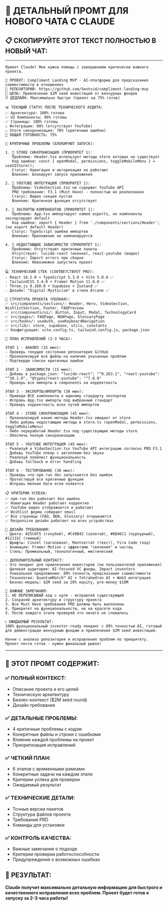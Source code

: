 # 💬 ДЕТАЛЬНЫЙ ПРОМТ ДЛЯ НОВОГО ЧАТА С CLAUDE

## 📋 СКОПИРУЙТЕ ЭТОТ ТЕКСТ ПОЛНОСТЬЮ В НОВЫЙ ЧАТ:

---

```
Привет Claude! Мне нужна помощь с завершением критически важного проекта.

🎯 ПРОЕКТ: Compliment Landing MVP - AI-платформа для предсказания совместимости в отношениях
📍 РЕПОЗИТОРИЙ: https://github.com/Sentvid/compliment-landing-mvp
🎯 ЦЕЛЬ: Привлечение $2M seed инвестиций от венчурных фондов
⏰ ДЕДЛАЙН: Максимально быстро (проект на 75% готов)

📊 ТЕКУЩИЙ СТАТУС ПОСЛЕ ТЕХНИЧЕСКОГО АУДИТА:
✅ Архитектура: 100% готова
✅ UI Компоненты: 90% готовы  
✅ Страницы: 100% готовы
⚠️ Интеграции: 60% (отсутствует YouTube)
⚠️ Store синхронизация: 70% (критичные ошибки)
🎯 ОБЩАЯ ГОТОВНОСТЬ: 75%

🚨 КРИТИЧНЫЕ ПРОБЛЕМЫ (БЛОКИРУЮТ ЗАПУСК):

1. 🔴 STORE СИНХРОНИЗАЦИЯ (ПРИОРИТЕТ 1):
   Проблема: Header.tsx использует методы store которых не существует
   Код ошибки: const { openModal, permissions, toggleMobileMenu } = useUIStore();
   Статус: Навигация и авторизация не работают
   Влияние: Блокирует запуск приложения

2. 🔴 YOUTUBE ИНТЕГРАЦИЯ (ПРИОРИТЕТ 1):
   Проблема: VideoSection.tsx не содержит YouTube API
   PRD требование: F3.1 (Must Have) - полностью не реализовано
   Статус: Видео секция пустая
   Влияние: Критичная функция отсутствует

3. 🔴 ЭКСПОРТЫ КОМПОНЕНТОВ (ПРИОРИТЕТ 1):
   Проблема: App.tsx импортирует named exports, но компоненты экспортируют default
   Код ошибки: import { Header } from './components/sections/Header'; (но export default Header)
   Статус: TypeScript ошибки импортов
   Влияние: Приложение не компилируется

4. 🔴 НЕДОСТАЮЩИЕ ЗАВИСИМОСТИ (ПРИОРИТЕТ 1):
   Проблема: Отсутствуют критичные пакеты
   Отсутствует: lucide-react (иконки), react-youtube (видео)
   Статус: Import errors при сборке
   Влияние: Невозможно запустить проект

💻 ТЕХНИЧЕСКИЙ СТЕК (СООТВЕТСТВУЕТ PRD):
- React 18.2.0 + TypeScript 5.3.0 + Vite 5.0.0 ✅
- TailwindCSS 3.4.0 + Framer Motion 11.0.0 ✅
- Three.js 0.160.0 + Supabase + Zustand ✅
- Дизайн: "Digital Mysticism" в стиле Arcane ✅

📁 СТРУКТУРА ПРОЕКТА (ПОЛНАЯ):
✅ src/components/sections/: Header, Hero, VideoSection, WishlistSection, Footer, FAQPreview
✅ src/components/ui/: Button, Input, Modal, TechnologyCard
✅ src/pages/: FAQPage, NDAPage, GlossaryPage  
✅ src/hooks/: useAuth, useKeyboardNavigation
✅ src/lib/: store, supabase, utils, constants
✅ Конфигурация: vite.config.ts, tailwind.config.js, package.json

🎯 ПЛАН ИСПРАВЛЕНИЙ (2-3 ЧАСА):

ЭТАП 1 - АНАЛИЗ (15 мин):
- Проверь текущее состояние репозитория GitHub
- Проанализируй все файлы на наличие указанных проблем
- Подтверди список критичных ошибок

ЭТАП 2 - ЗАВИСИМОСТИ (15 мин):
- Добавь в package.json: "lucide-react": "^0.263.1", "react-youtube": "^10.1.0", "@types/react-youtube": "^7.6.0"
- Проверь все импорты в components на корректность

ЭТАП 3 - ЭКСПОРТЫ/ИМПОРТЫ (30 мин):
- Приведи ВСЕ компоненты к единому стандарту экспортов
- Исправь App.tsx импорты под выбранный стандарт
- Проверь корректность всех путей импортов

ЭТАП 4 - STORE СИНХРОНИЗАЦИЯ (45 мин):
- Проанализируй какие методы Header.tsx ожидает от store
- Либо добавь недостающие методы в store.ts (openModal, permissions, toggleMobileMenu)
- Либо переработай Header.tsx под существующие методы store
- Обеспечь полную синхронизацию

ЭТАП 5 - YOUTUBE ИНТЕГРАЦИЯ (45 мин):
- Реализуй в VideoSection.tsx YouTube API интеграцию согласно PRD F3.1
- Добавь YouTube плеер с автоплеем без звука
- Реализуй плейлист функциональность
- Добавь fallback и error handling

ЭТАП 6 - ТЕСТИРОВАНИЕ (30 мин):
- Проверь что npm run dev запускается без ошибок
- Протестируй все критичные функции
- Исправь мелкие баги если появятся

📋 КРИТЕРИИ УСПЕХА:
✅ npm run dev работает без ошибок
✅ Навигация Header работает корректно  
✅ YouTube видео отображается и работает
✅ Wishlist форма собирает email
✅ Все страницы (FAQ, NDA, Glossary) открываются
✅ Responsive дизайн работает на всех устройствах

🎨 ДИЗАЙН ТРЕБОВАНИЯ:
- Цвета: #25C6F5 (голубой), #C49B42 (золотой), #6B46C1 (пурпурный), #12131C (темный)
- Шрифты: Cinzel (заголовки), Montserrat (текст), Fira Code (код)
- Анимации: Framer Motion с эффектами "свечения" и частиц
- Стиль: Премиальный, технологичный, мистический

💡 ДОПОЛНИТЕЛЬНЫЙ КОНТЕКСТ:
- Это лендинг для привлечения инвесторов (не пользователей приложения)
- Целевая аудитория: AI-focused VC фонды, Impact investors
- Уникальное предложение: 89% точность предсказания совместимости
- Технология: QuantumMatch™ AI + Tetrahedron AI + Web3 интеграция
- Бизнес-модель: $2M seed за 20% equity, pre-money $10M

🚨 ВАЖНЫЕ ЗАМЕЧАНИЯ:
1. НЕ ПЕРЕПИСЫВАЙ код с нуля - исправляй существующий
2. Сохраняй архитектуру и структуру проекта
3. Все Must Have требования PRD должны быть выполнены
4. Приоритет на функциональности, не на красоте кода
5. После каждого этапа проверяй что ничего не сломалось

📞 ОЖИДАЕМЫЙ РЕЗУЛЬТАТ:
100% функциональный investor-ready лендинг с 89% точностью AI, готовый для демонстрации венчурным фондам и привлечения $2M seed инвестиций.

Начни с анализа репозитория и исправления проблем по приоритету. Проект почти готов - нужен финальный рывок!
```

---

## 🎯 ЭТОТ ПРОМТ СОДЕРЖИТ:

### ✅ **ПОЛНЫЙ КОНТЕКСТ:**
- Описание проекта и его целей
- Техническую архитектуру  
- Бизнес-контекст ($2M seed round)
- Дизайн требования

### ✅ **ДЕТАЛЬНЫЕ ПРОБЛЕМЫ:**
- 4 критичные проблемы с кодом
- Конкретные файлы и строки с ошибками
- Влияние каждой проблемы на проект
- Приоритизация исправлений

### ✅ **ЧЕТКИЙ ПЛАН:**
- 6 этапов с временными рамками
- Конкретные задачи на каждом этапе
- Критерии успеха для проверки
- Ожидаемый результат

### ✅ **ТЕХНИЧЕСКИЕ ДЕТАЛИ:**
- Точные версии пакетов
- Структура файлов проекта
- Требования PRD
- Команды для установки

### ✅ **КОНТРОЛЬ КАЧЕСТВА:**
- Важные замечания о подходе
- Критерии проверки работоспособности
- Предупреждения о возможных ошибках

## 🚀 РЕЗУЛЬТАТ:

**Claude получит максимально детальную информацию для быстрого и качественного исправления всех проблем. Проект будет готов к запуску за 2-3 часа работы!**